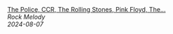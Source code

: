<!--2024-08-07 13:00:09-->
<div class="yb">
  <a class="nodecor" href="/posts.html?rok/the_police_ccr_the_rolling_stones_pink_floyd_the_who_classic_rock_songs_full_album_70s_80s_90s">
    <img class="preview" data-videoid="9F6ymhfJoH4" src="https://i2.ytimg.com/vi/9F6ymhfJoH4/hqdefault.jpg" align="middle" alt="">
  </a>
  <div class="inlbl text">
    <a class="nodecor" href="/posts.html?rok/the_police_ccr_the_rolling_stones_pink_floyd_the_who_classic_rock_songs_full_album_70s_80s_90s">The Police, CCR, The Rolling Stones, Pink Floyd, The...</a><br>
    <i class="smaller2">Rock Melody</i><br>
    <i class="smaller3">2024-08-07</i>
  </div>
</div>
